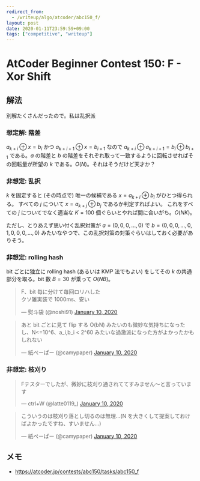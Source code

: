 ```yaml
---
redirect_from:
  - /writeup/algo/atcoder/abc150_f/
layout: post
date: 2020-01-11T23:59:59+09:00
tags: ["competitive", "writeup"]
---
```


# AtCoder Beginner Contest 150: F - Xor Shift

## 解法

別解たくさんだったので。私は乱択派

### 想定解: 階差

$a _ {k + i} \oplus x = b _ i$ かつ $a _ {k + i + 1} \oplus x = b _ {i + 1}$ なので $a _ {k + i} \oplus a _ {k + i + 1} = b _ i \oplus b _ {i + 1}$ である。$a$ の階差と $b$ の階差をそれぞれ取って一致するように回転させればその回転量が所望の $k$ である。$O(N)$。それはそうだけど天才か？

### 非想定: 乱択

$k$ を固定すると (その時点で) 唯一の候補である $x = a _ {k + i} \oplus b _ i$ がひとつ得られる。
すべての $j$ について $x = a _ {k + j} \oplus b _ j$ であるか判定すればよい。
これをすべての $j$ についてでなく適当な $K = 100$ 個ぐらいとやれば間に合いがち。$O(NK)$。

ただし、とりあえず思い付く乱択対策が $a = (0, 0, 0, \dots, 0)$ で $b = (0, 0, 0, \dots, 0, 1, 0, 0, 0, \dots, 0)$ みたいなやつで、この乱択対策の対策ぐらいはしておく必要がありそう。

### 非想定: rolling hash

bit ごとに独立に rolling hash (あるいは KMP 法でもよい) をしてその $k$ の共通部分を取る。bit 数 $B = 30$ が乗って $O(NB)$。

<blockquote class="twitter-tweet"><p lang="ja" dir="ltr">F、bit 毎に分けて毎回ロリハした<br>クソ雑実装で 1000ms、安い</p>&mdash; 熨斗袋 (@noshi91) <a href="https://twitter.com/noshi91/status/1215631546016645121?ref_src=twsrc%5Etfw">January 10, 2020</a></blockquote> <script async src="https://platform.twitter.com/widgets.js" charset="utf-8"></script>

<blockquote class="twitter-tweet" data-conversation="none"><p lang="ja" dir="ltr">あと bit ごとに見て flip する O(bN) みたいのも微妙な気持ちになったし、N&lt;=10^6、a_i,b_i &lt; 2^60 みたいな過激派になった方がよかったかもしれない</p>&mdash; 紙ぺーぱー (@camypaper) <a href="https://twitter.com/camypaper/status/1215663650167390208?ref_src=twsrc%5Etfw">January 10, 2020</a></blockquote> <script async src="https://platform.twitter.com/widgets.js" charset="utf-8"></script>

### 非想定: 枝刈り

<blockquote class="twitter-tweet"><p lang="ja" dir="ltr">Fテスターでしたが、微妙に枝刈り通されててすみません〜と言っています</p>&mdash; ctrl+W (@latte0119_) <a href="https://twitter.com/latte0119_/status/1215660356611133441?ref_src=twsrc%5Etfw">January 10, 2020</a></blockquote> <script async src="https://platform.twitter.com/widgets.js" charset="utf-8"></script>

<blockquote class="twitter-tweet" data-conversation="none"><p lang="ja" dir="ltr">こういうのは枝刈り落とし切るのは無理…(N を大きくして提案しておけばよかったですね、すいません…)</p>&mdash; 紙ぺーぱー (@camypaper) <a href="https://twitter.com/camypaper/status/1215661182238916610?ref_src=twsrc%5Etfw">January 10, 2020</a></blockquote> <script async src="https://platform.twitter.com/widgets.js" charset="utf-8"></script>

## メモ

-   <https://atcoder.jp/contests/abc150/tasks/abc150_f>
